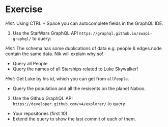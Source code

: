 # Exercise

_Hint_: Using CTRL + Space you can autocomplete fields in the GraphQL IDE.

1. Use the StarWars GraphQL API `https://graphql.github.io/swapi-graphql/` to query:

_Hint_: The schema has some duplications of data e.g. people & edges.node contain the same data. Nik will explain why so!

- Query all People
- Query the names of all Starships related to Luke Skywalker!

_Hint_: Get Luke by his id, which you can get from `allPeople`.

- Query the population and all the resisents on the planet Naboo.

2. Use the Github GraphQL API `https://developer.github.com/v4/explorer/` to query

- Your repositories (first 10)
- Extend the query to show the last commit of each of them.

